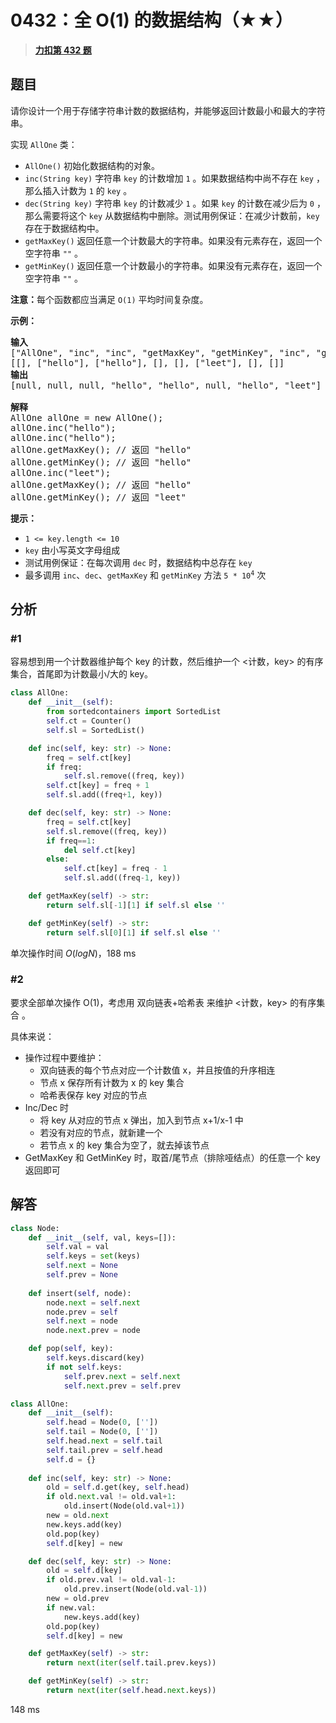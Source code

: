 # 0432：全 O(1) 的数据结构（★★）


> <u>**[力扣第 432 题](https://leetcode.cn/problems/all-oone-data-structure/)**</u>

## 题目

<p>请你设计一个用于存储字符串计数的数据结构，并能够返回计数最小和最大的字符串。</p>

<p>实现 <code>AllOne</code> 类：</p>

<ul>
<li><code>AllOne()</code> 初始化数据结构的对象。</li>
<li><code>inc(String key)</code> 字符串 <code>key</code> 的计数增加 <code>1</code> 。如果数据结构中尚不存在 <code>key</code> ，那么插入计数为 <code>1</code> 的 <code>key</code> 。</li>
<li><code>dec(String key)</code> 字符串 <code>key</code> 的计数减少 <code>1</code> 。如果 <code>key</code> 的计数在减少后为 <code>0</code> ，那么需要将这个 <code>key</code> 从数据结构中删除。测试用例保证：在减少计数前，<code>key</code> 存在于数据结构中。</li>
<li><code>getMaxKey()</code> 返回任意一个计数最大的字符串。如果没有元素存在，返回一个空字符串 <code>""</code> 。</li>
<li><code>getMinKey()</code> 返回任意一个计数最小的字符串。如果没有元素存在，返回一个空字符串 <code>""</code> 。</li>
</ul>

<p><strong>注意：</strong>每个函数都应当满足 <code>O(1)</code> 平均时间复杂度。</p>



<p><strong>示例：</strong></p>

<pre>
<strong>输入</strong>
["AllOne", "inc", "inc", "getMaxKey", "getMinKey", "inc", "getMaxKey", "getMinKey"]
[[], ["hello"], ["hello"], [], [], ["leet"], [], []]
<strong>输出</strong>
[null, null, null, "hello", "hello", null, "hello", "leet"]

<strong>解释</strong>
AllOne allOne = new AllOne();
allOne.inc("hello");
allOne.inc("hello");
allOne.getMaxKey(); // 返回 "hello"
allOne.getMinKey(); // 返回 "hello"
allOne.inc("leet");
allOne.getMaxKey(); // 返回 "hello"
allOne.getMinKey(); // 返回 "leet"
</pre>



<p><strong>提示：</strong></p>

<ul>
<li><code>1 &lt;= key.length &lt;= 10</code></li>
<li><code>key</code> 由小写英文字母组成</li>
<li>测试用例保证：在每次调用 <code>dec</code> 时，数据结构中总存在 <code>key</code></li>
<li>最多调用 <code>inc</code>、<code>dec</code>、<code>getMaxKey</code> 和 <code>getMinKey</code> 方法 <code>5 * 10<sup>4</sup></code> 次</li>
</ul>


## 分析

### #1

容易想到用一个计数器维护每个 key 的计数，然后维护一个 <计数，key> 的有序集合，首尾即为计数最小/大的 key。

```python
class AllOne:
    def __init__(self):
        from sortedcontainers import SortedList
        self.ct = Counter()
        self.sl = SortedList()

    def inc(self, key: str) -> None:
        freq = self.ct[key]
        if freq:
            self.sl.remove((freq, key))
        self.ct[key] = freq + 1
        self.sl.add((freq+1, key))

    def dec(self, key: str) -> None:
        freq = self.ct[key]
        self.sl.remove((freq, key))
        if freq==1:
            del self.ct[key]
        else:
            self.ct[key] = freq - 1
            self.sl.add((freq-1, key))

    def getMaxKey(self) -> str:
        return self.sl[-1][1] if self.sl else ''

    def getMinKey(self) -> str:
        return self.sl[0][1] if self.sl else ''
```
单次操作时间 $O(log N)$，188 ms

### #2

要求全部单次操作 O(1)，考虑用 双向链表+哈希表 来维护 <计数，key> 的有序集合 。

具体来说：
- 操作过程中要维护：
	- 双向链表的每个节点对应一个计数值 x，并且按值的升序相连
	- 节点 x 保存所有计数为 x 的 key 集合
	- 哈希表保存 key 对应的节点
- Inc/Dec 时
	- 将 key 从对应的节点 x 弹出，加入到节点 x+1/x-1 中
	- 若没有对应的节点，就新建一个
	- 若节点 x 的 key 集合为空了，就去掉该节点
- GetMaxKey 和 GetMinKey 时，取首/尾节点（排除哑结点）的任意一个 key 返回即可

## 解答

```python
class Node:
    def __init__(self, val, keys=[]):
        self.val = val
        self.keys = set(keys)
        self.next = None
        self.prev = None
    
    def insert(self, node):
        node.next = self.next
        node.prev = self
        self.next = node
        node.next.prev = node

    def pop(self, key):
        self.keys.discard(key)
        if not self.keys:
            self.prev.next = self.next
            self.next.prev = self.prev

class AllOne:
    def __init__(self):
        self.head = Node(0, [''])
        self.tail = Node(0, [''])
        self.head.next = self.tail
        self.tail.prev = self.head
        self.d = {}
    
    def inc(self, key: str) -> None:
        old = self.d.get(key, self.head)
        if old.next.val != old.val+1:
            old.insert(Node(old.val+1))
        new = old.next
        new.keys.add(key)
        old.pop(key)
        self.d[key] = new

    def dec(self, key: str) -> None:
        old = self.d[key]
        if old.prev.val != old.val-1:
            old.prev.insert(Node(old.val-1))
        new = old.prev
        if new.val:
            new.keys.add(key)
        old.pop(key)
        self.d[key] = new

    def getMaxKey(self) -> str:
        return next(iter(self.tail.prev.keys))

    def getMinKey(self) -> str:
        return next(iter(self.head.next.keys))
```
148 ms

